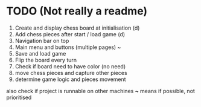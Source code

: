 # TODO (Not really a readme)
1. Create and display chess board at initialisation (d)
2. Add chess pieces after start / load game (d)
3. Navigation bar on top
4. Main menu and buttons (multiple pages) ~
5. Save and load game
6. Flip the board every turn 
7. Check if board need to have color (no need)
8. move chess pieces and capture other pieces
9. determine game logic and pieces movement

also check if project is runnable on other machines
**~** means if possible, not prioritised